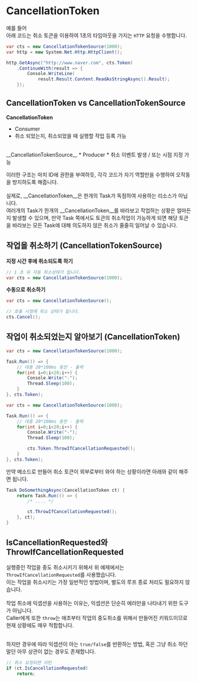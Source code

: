 CancellationToken
====



예를 들어<br>
아래 코드는 취소 토큰을 이용하여 1초의 타임아웃을 가지는 `HTTP` 요청을 수행합니다.
```cs
var cts = new CancellationTokenSource(1000);
var http = new System.Net.Http.HttpClient();

http.GetAsync("http://www.naver.com", cts.Token)
    .ContinueWith(result => {
        Console.WriteLine(
            result.Result.Content.ReadAsStringAsync().Result);
    });
```

CancellationToken vs CancellationTokenSource
----
__CancellationToken__
* Consumer
* 취소 되었는지, 취소되었을 때 실행할 작업 등록 가능
<br>
__CancellationTokenSource__
* Producer
* 취소 이벤트 발생 / 또는 시점 지정 가능 

이러한 구조는 마치 ID에 권한을 부여하듯, 각각 코드가 자기 역할만을 수행하여 오작동을 방지하도록 해줍니다.<br>
<br>
실제로, __CancellationToken__은 한개의 Task가 독점하여 사용하는 리소스가 아닙니다.<br>
여러개의 Task가 한개의 __CancellationToken__를 바라보고 작업하는 상황은 얼마든지 발생할 수 있으며, 만약 Task 쪽에서도 토큰의 취소작업이 가능하게 되면 해당 토큰을 바라보는 모든 Task에 대해 의도하지 않은 취소가 줄줄히 일어날 수 있습니다.   


작업을 취소하기 (CancellationTokenSource)
----
__지정 시간 후에 취소되도록 하기__
```cs
// 1 초 뒤 자동 취소상태가 됩니다.
var cts = new CancellationTokenSource(1000);
```

__수동으로 취소하기__
```cs
var cts = new CancellationTokenSource();

// 호출 시점에 취소 상태가 됩니다.
cts.Cancel();
```


작업이 취소되었는지 알아보기 (CancellationToken)
----
```cs
var cts = new CancellationTokenSource(1000);

Task.Run(() => {
    // 대충 20*100ms 동안 - 출력
    for(int i=0;i<20;i++) {
        Console.Write("-");
        Thread.Sleep(100);
    }
}, cts.Token);
```

```cs
var cts = new CancellationTokenSource(1000);

Task.Run(() => {
    // 대충 20*100ms 동안 - 출력
    for(int i=0;i<20;i++) {
        Console.Write("-");
        Thread.Sleep(100);

        cts.Token.ThrowIfCancellationRequested();
    }
}, cts.Token);
```

만약 메소드로 만들어 취소 토큰이 외부로부터 와야 하는 상황이라면 아래와 같이 해주면 됩니다.
```cs
Task DoSomethingAsync(CancellationToken ct) {
    return Task.Run(() => {
        /* .... */

        ct.ThrowIfCancellationRequested();
    }, ct);
}
```


IsCancellationRequested와 ThrowIfCancellationRequested
----
실행중인 작업을 중도 취소시키기 위해서 위 예제에서는 `ThrowIfCancellationRequested`를 사용했습니다.<br>
이는 작업을 취소시키는 가장 일반적인 방법이며, 별도의 루프 종료 처리도 필요하지 않습니다.<br>
<br>
작업 취소에 익셉션을 사용하는 이유는, 익셉션은 단순히 에러만을 나타내기 위한 도구가 아닙니다.<br>
Caller에게 
또한 `throw`는 애초부터 작업의 중도취소를 위해서 만들어진 키워드이므로 현재 상황에도 매우 적합합니다.<br>
<br>

하지만 경우에 따라 익셉션이 아는 `true/false`를 반환하는 방법, 혹은 그냥 취소 하던 말던 아무 상관이 없는 경우도 존재합니다.<br>


```cs
// 취소 요청되면 리턴
if (ct.IsCancellationRequested)
    return;
```